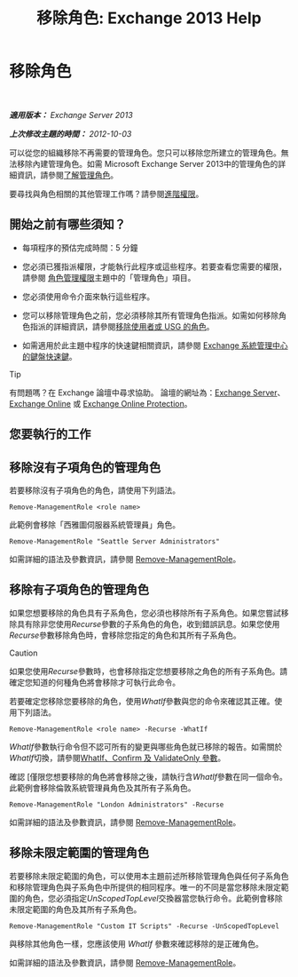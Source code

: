 ﻿---
title: '移除角色: Exchange 2013 Help'
TOCTitle: 移除角色
ms:assetid: 2fb6f453-f37a-4636-8353-3f9927f81298
ms:mtpsurl: https://technet.microsoft.com/zh-tw/library/Dd335178(v=EXCHG.150)
ms:contentKeyID: 50472789
ms.date: 05/21/2018
mtps_version: v=EXCHG.150
ms.translationtype: MT
---

# 移除角色

 

_**適用版本：** Exchange Server 2013_

_**上次修改主題的時間：** 2012-10-03_

可以從您的組織移除不再需要的管理角色。您只可以移除您所建立的管理角色。無法移除內建管理角色。如需 Microsoft Exchange Server 2013中的管理角色的詳細資訊，請參閱[了解管理角色](understanding-management-roles-exchange-2013-help.md)。

要尋找與角色相關的其他管理工作嗎？請參閱[進階權限](advanced-permissions-exchange-2013-help.md)。

## 開始之前有哪些須知？

  - 每項程序的預估完成時間：5 分鐘

  - 您必須已獲指派權限，才能執行此程序或這些程序。若要查看您需要的權限，請參閱 [角色管理權限](role-management-permissions-exchange-2013-help.md)主題中的「管理角色」項目。

  - 您必須使用命令介面來執行這些程序。

  - 您可以移除管理角色之前，您必須移除其所有管理角色指派。如需如何移除角色指派的詳細資訊，請參閱[移除使用者或 USG 的角色](remove-a-role-from-a-user-or-usg-exchange-2013-help.md)。

  - 如需適用於此主題中程序的快速鍵相關資訊，請參閱 [Exchange 系統管理中心的鍵盤快速鍵](keyboard-shortcuts-in-the-exchange-admin-center-exchange-online-protection-help.md)。


> [!TIP]  
> 有問題嗎？在 Exchange 論壇中尋求協助。 論壇的網址為：<a href="https://go.microsoft.com/fwlink/p/?linkid=60612">Exchange Server</a>、 <a href="https://go.microsoft.com/fwlink/p/?linkid=267542">Exchange Online</a> 或 <a href="https://go.microsoft.com/fwlink/p/?linkid=285351">Exchange Online Protection</a>。




## 您要執行的工作

## 移除沒有子項角色的管理角色

若要移除沒有子項角色的角色，請使用下列語法。

    Remove-ManagementRole <role name>

此範例會移除「西雅圖伺服器系統管理員」角色。

    Remove-ManagementRole "Seattle Server Administrators"

如需詳細的語法及參數資訊，請參閱 [Remove-ManagementRole](https://technet.microsoft.com/zh-tw/library/dd351170\(v=exchg.150\))。

## 移除有子項角色的管理角色

如果您想要移除的角色具有子系角色，您必須也移除所有子系角色。如果您嘗試移除具有除非您使用*Recurse*參數的子系角色的角色，收到錯誤訊息。如果您使用*Recurse*參數移除角色時，會移除您指定的角色和其所有子系角色。


> [!CAUTION]  
> 如果您使用<em>Recurse</em>參數時，也會移除指定您想要移除之角色的所有子系角色。請確定您知道的何種角色將會移除才可執行此命令。




若要確定您移除您要移除的角色，使用*WhatIf*參數與您的命令來確認其正確。使用下列語法。

    Remove-ManagementRole <role name> -Recurse -WhatIf

*WhatIf*參數執行命令但不認可所有的變更與哪些角色就已移除的報告。如需關於*WhatIf*切換，請參閱[WhatIf、Confirm 及 ValidateOnly 參數](whatif-confirm-and-validateonly-switches-exchange-2013-help.md)。

確認 \[僅限您想要移除的角色將會移除之後，請執行含*WhatIf*參數在同一個命令。此範例會移除倫敦系統管理員角色及其所有子系角色。

    Remove-ManagementRole "London Administrators" -Recurse

如需詳細的語法及參數資訊，請參閱 [Remove-ManagementRole](https://technet.microsoft.com/zh-tw/library/dd351170\(v=exchg.150\))。

## 移除未限定範圍的管理角色

若要移除未限定範圍的角色，可以使用本主題前述所移除管理角色與任何子系角色和移除管理角色與子系角色中所提供的相同程序。唯一的不同是當您移除未限定範圍的角色，您必須指定*UnScopedTopLevel*交換器當您執行命令。此範例會移除未限定範圍的角色及其所有子系角色。

    Remove-ManagementRole "Custom IT Scripts" -Recurse -UnScopedTopLevel

與移除其他角色一樣，您應該使用 *WhatIf* 參數來確認移除的是正確角色。

如需詳細的語法及參數資訊，請參閱 [Remove-ManagementRole](https://technet.microsoft.com/zh-tw/library/dd351170\(v=exchg.150\))。

